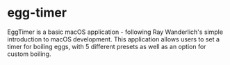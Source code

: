 # egg-timer

EggTimer is a basic macOS application - following Ray Wanderlich's simple introduction to macOS development. This application allows users to set a timer for boiling eggs, with 5 different presets as well as an option for custom boiling.
